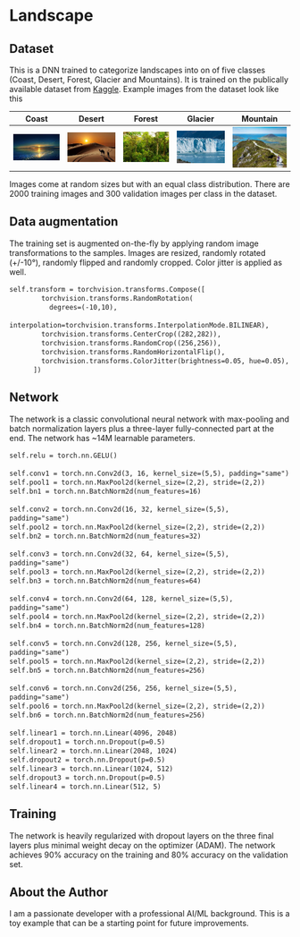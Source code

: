 # Landscape
## Dataset
This is a DNN trained to categorize landscapes into on of five classes (Coast, Desert, Forest, Glacier and Mountains). It is trained on the publically available dataset from [Kaggle](https://www.kaggle.com/datasets/utkarshsaxenadn/landscape-recognition-image-dataset-12k-images). Example images from the dataset look like this

| Coast  | Desert  |  Forest | Glacier  | Mountain |
|---|---|---|---|---|
|  ![Coast](coast.jpeg) | ![Desert](desert.jpeg)  | ![Forest](forest.jpeg)  | ![Glacier](glacier.jpeg)  | ![Mountain](mountain.jpeg)  |

Images come at random sizes but with an equal class distribution. There are 2000 training images and 300 validation images per class in the dataset. 
## Data augmentation
The training set is augmented on-the-fly by applying random image transformations to the samples. Images are resized, randomly rotated (+/-10°), randomly flipped and randomly cropped. Color jitter is applied as well. 

    self.transform = torchvision.transforms.Compose([
            torchvision.transforms.RandomRotation(
              degrees=(-10,10), 
              interpolation=torchvision.transforms.InterpolationMode.BILINEAR),
            torchvision.transforms.CenterCrop((282,282)),
            torchvision.transforms.RandomCrop((256,256)),
            torchvision.transforms.RandomHorizontalFlip(),
            torchvision.transforms.ColorJitter(brightness=0.05, hue=0.05),
          ])

## Network
The network is a classic convolutional neural network with max-pooling and batch normalization layers plus a three-layer fully-connected part at the end. The network has ~14M learnable parameters.

    self.relu = torch.nn.GELU()
        
    self.conv1 = torch.nn.Conv2d(3, 16, kernel_size=(5,5), padding="same")
    self.pool1 = torch.nn.MaxPool2d(kernel_size=(2,2), stride=(2,2))
    self.bn1 = torch.nn.BatchNorm2d(num_features=16)

    self.conv2 = torch.nn.Conv2d(16, 32, kernel_size=(5,5), padding="same")
    self.pool2 = torch.nn.MaxPool2d(kernel_size=(2,2), stride=(2,2))
    self.bn2 = torch.nn.BatchNorm2d(num_features=32)

    self.conv3 = torch.nn.Conv2d(32, 64, kernel_size=(5,5), padding="same")
    self.pool3 = torch.nn.MaxPool2d(kernel_size=(2,2), stride=(2,2))
    self.bn3 = torch.nn.BatchNorm2d(num_features=64)

    self.conv4 = torch.nn.Conv2d(64, 128, kernel_size=(5,5), padding="same")
    self.pool4 = torch.nn.MaxPool2d(kernel_size=(2,2), stride=(2,2))
    self.bn4 = torch.nn.BatchNorm2d(num_features=128)

    self.conv5 = torch.nn.Conv2d(128, 256, kernel_size=(5,5), padding="same")
    self.pool5 = torch.nn.MaxPool2d(kernel_size=(2,2), stride=(2,2))
    self.bn5 = torch.nn.BatchNorm2d(num_features=256)

    self.conv6 = torch.nn.Conv2d(256, 256, kernel_size=(5,5), padding="same")
    self.pool6 = torch.nn.MaxPool2d(kernel_size=(2,2), stride=(2,2))
    self.bn6 = torch.nn.BatchNorm2d(num_features=256)
    
    self.linear1 = torch.nn.Linear(4096, 2048)
    self.dropout1 = torch.nn.Dropout(p=0.5)
    self.linear2 = torch.nn.Linear(2048, 1024)
    self.dropout2 = torch.nn.Dropout(p=0.5)
    self.linear3 = torch.nn.Linear(1024, 512)
    self.dropout3 = torch.nn.Dropout(p=0.5)
    self.linear4 = torch.nn.Linear(512, 5)

## Training
The network is heavily regularized with dropout layers on the three final layers plus minimal weight decay on the optimizer (ADAM). The network achieves 90% accuracy on the training and 80% accuracy on the validation set. 

## About the Author
I am a passionate developer with a professional AI/ML background. This is a toy example that can be a starting point for future improvements.
